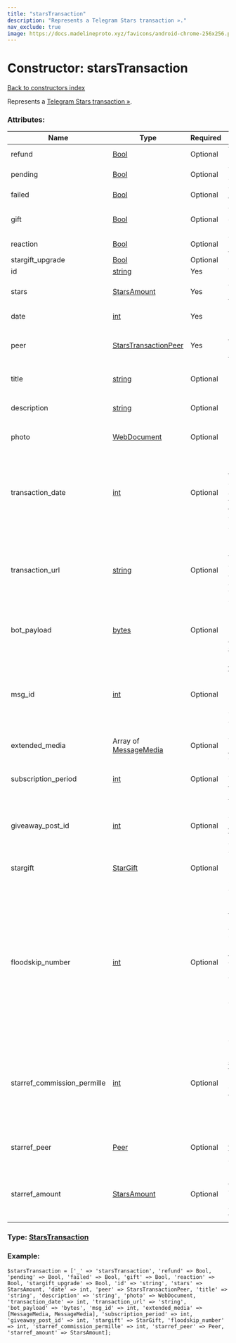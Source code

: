 ```yaml
---
title: "starsTransaction"
description: "Represents a Telegram Stars transaction »."
nav_exclude: true
image: https://docs.madelineproto.xyz/favicons/android-chrome-256x256.png
---
```

# Constructor: starsTransaction  
[Back to constructors index](/API_docs/constructors/index.html)



Represents a [Telegram Stars transaction »](https://core.telegram.org/api/stars).

### Attributes:

| Name     |    Type       | Required | Description |
|----------|---------------|----------|-------------|
|refund|[Bool](/API_docs/types/Bool.html) | Optional|Whether this transaction is a refund.|
|pending|[Bool](/API_docs/types/Bool.html) | Optional|The transaction is currently pending.|
|failed|[Bool](/API_docs/types/Bool.html) | Optional|This transaction has failed.|
|gift|[Bool](/API_docs/types/Bool.html) | Optional|This transaction was a gift from the user in `peer.peer`.|
|reaction|[Bool](/API_docs/types/Bool.html) | Optional|This transaction is a [paid reaction »](https://core.telegram.org/api/reactions#paid-reactions).|
|stargift\_upgrade|[Bool](/API_docs/types/Bool.html) | Optional|
|id|[string](/API_docs/types/string.html) | Yes|Transaction ID.|
|stars|[StarsAmount](/API_docs/types/StarsAmount.html) | Yes|Amount of Stars (negative for outgoing transactions).|
|date|[int](/API_docs/types/int.html) | Yes|Date of the transaction (unixtime).|
|peer|[StarsTransactionPeer](/API_docs/types/StarsTransactionPeer.html) | Yes|Source of the incoming transaction, or its recipient for outgoing transactions.|
|title|[string](/API_docs/types/string.html) | Optional|For transactions with bots, title of the bought product.|
|description|[string](/API_docs/types/string.html) | Optional|For transactions with bots, description of the bought product.|
|photo|[WebDocument](/API_docs/types/WebDocument.html) | Optional|For transactions with bots, photo of the bought product.|
|transaction\_date|[int](/API_docs/types/int.html) | Optional|If neither `pending` nor `failed` are set, the transaction was completed successfully, and this field will contain the point in time (Unix timestamp) when the withdrawal was completed successfully.|
|transaction\_url|[string](/API_docs/types/string.html) | Optional|If neither `pending` nor `failed` are set, the transaction was completed successfully, and this field will contain a URL where the withdrawal transaction can be viewed.|
|bot\_payload|[bytes](/API_docs/types/bytes.html) | Optional|Bot specified invoice payload (i.e. the `payload` passed to [inputMediaInvoice](../constructors/inputMediaInvoice.html) when [creating the invoice](https://core.telegram.org/api/payments)).|
|msg\_id|[int](/API_docs/types/int.html) | Optional|For [paid media transactions »](https://core.telegram.org/api/paid-media), message ID of the paid media posted to `peer.peer` (can point to a deleted message; either way, `extended_media` will always contain the bought media).|
|extended\_media|Array of [MessageMedia](/API_docs/types/MessageMedia.html) | Optional|The purchased [paid media »](https://core.telegram.org/api/paid-media).|
|subscription\_period|[int](/API_docs/types/int.html) | Optional|The number of seconds between consecutive Telegram Star debiting for [Telegram Star subscriptions »](https://core.telegram.org/api/stars#star-subscriptions).|
|giveaway\_post\_id|[int](/API_docs/types/int.html) | Optional|ID of the message containing the [messageMediaGiveaway](../constructors/messageMediaGiveaway.html), for incoming [star giveaway prizes](https://core.telegram.org/api/giveaways#star-giveaways).|
|stargift|[StarGift](/API_docs/types/StarGift.html) | Optional|This transaction indicates a purchase or a sale (conversion back to Stars) of a [gift »](https://core.telegram.org/api/stars).|
|floodskip\_number|[int](/API_docs/types/int.html) | Optional|This transaction is payment for [paid bot broadcasts](https://core.telegram.org/bots/faq#how-can-i-message-all-of-my-bot-39s-subscribers-at-once).  <br>Paid broadcasts are only allowed if the `allow_paid_floodskip` parameter of [messages.sendMessage](../methods/messages.sendMessage.html) and other message sending methods is set while trying to broadcast more than 30 messages per second to bot users. <br>The integer value returned by this flag indicates the number of billed API calls.|
|starref\_commission\_permille|[int](/API_docs/types/int.html) | Optional|This transaction is the receival (or refund) of an [affiliate commission](https://core.telegram.org/api/bots/referrals) (i.e. this is the transaction received by the peer that created the [referral link](https://core.telegram.org/api/links#referral-links), flag 17 is for transactions made by users that imported the referral link).|
|starref\_peer|[Peer](/API_docs/types/Peer.html) | Optional|For transactions made by [referred users](https://core.telegram.org/api/bots/referrals), the peer that received the affiliate commission.|
|starref\_amount|[StarsAmount](/API_docs/types/StarsAmount.html) | Optional|For transactions made by [referred users](https://core.telegram.org/api/bots/referrals), the amount of Telegram Stars received by the affiliate, can be negative for refunds.|



### Type: [StarsTransaction](/API_docs/types/StarsTransaction.html)


### Example:

```
$starsTransaction = ['_' => 'starsTransaction', 'refund' => Bool, 'pending' => Bool, 'failed' => Bool, 'gift' => Bool, 'reaction' => Bool, 'stargift_upgrade' => Bool, 'id' => 'string', 'stars' => StarsAmount, 'date' => int, 'peer' => StarsTransactionPeer, 'title' => 'string', 'description' => 'string', 'photo' => WebDocument, 'transaction_date' => int, 'transaction_url' => 'string', 'bot_payload' => 'bytes', 'msg_id' => int, 'extended_media' => [MessageMedia, MessageMedia], 'subscription_period' => int, 'giveaway_post_id' => int, 'stargift' => StarGift, 'floodskip_number' => int, 'starref_commission_permille' => int, 'starref_peer' => Peer, 'starref_amount' => StarsAmount];
```  
